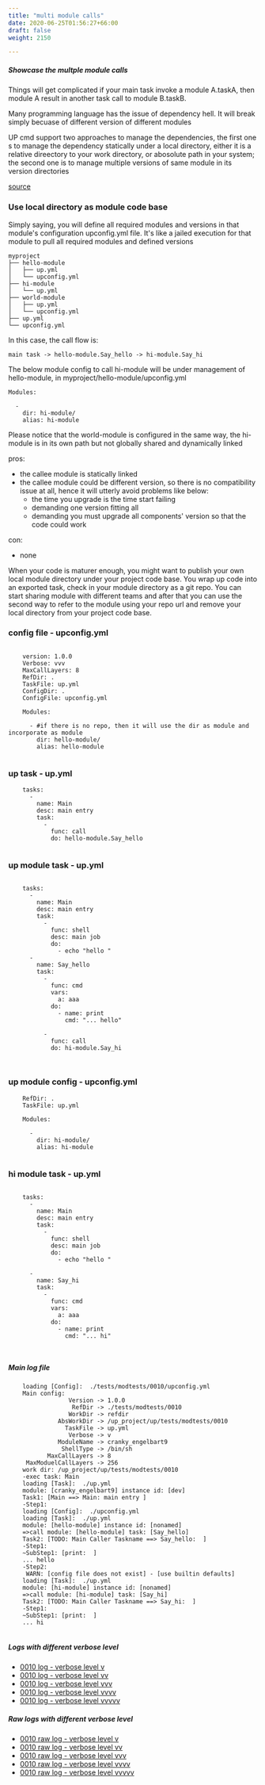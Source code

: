 ```yaml
---
title: "multi module calls"
date: 2020-06-25T01:56:27+66:00
draft: false
weight: 2150

---
```


##### Showcase the multple module calls

Things will get complicated if your main task invoke a module A.taskA, then module A result in another task call to module B.taskB.

Many programming language has the issue of dependency hell. It will break simply becuase of different version of different modules

UP cmd support two approaches to manage the dependencies, the first one s to manage the dependency statically under a local directory, either it is a relative direectory to your work directory, or abosolute path in your system; the second one is to manage multiple versions of same module in its version directories


[source](https://github.com/upcmd/up/tree/master/tests/modtests/0010)

### Use local directory as module code base


Simply saying, you will define all required modules and versions in that module's configuration upconfig.yml file. It's like a jailed execution for that module to pull all required modules and defined versions

```
myproject
├── hello-module
│   ├── up.yml
│   └── upconfig.yml
├── hi-module
│   └── up.yml
├── world-module
│   ├── up.yml
│   └── upconfig.yml
├── up.yml
└── upconfig.yml
```

In this case, the call flow is:
```
main task -> hello-module.Say_hello -> hi-module.Say_hi
```

The below module config to call hi-module will be under management of hello-module, in myproject/hello-module/upconfig.yml
```
Modules:

  -
    dir: hi-module/
    alias: hi-module
```

Please notice that the world-module is configured in the same way, the hi-module is in its own path but not globally shared and dynamically linked

pros:
* the callee module is statically linked
* the callee module could be different version, so there is no compatibility issue at all, hence it will utterly avoid problems like below:
  * the time you upgrade is the time start failing
  * demanding one version fitting all
  * demanding you must upgrade all components' version so that the code could work

con:
* none

When your code is maturer enough, you might want to publish your own local module directory under your project code base. You wrap up code into an exported task, check in your module directory as a git repo. You can start sharing module with different teams and after that you can use the second way to refer to the module using your repo url and remove your local directory from your project code base.









### config file - upconfig.yml




```
    
    version: 1.0.0
    Verbose: vvv
    MaxCallLayers: 8
    RefDir: .
    TaskFile: up.yml
    ConfigDir: .
    ConfigFile: upconfig.yml
    
    Modules:
    
      - #if there is no repo, then it will use the dir as module and incorporate as module
        dir: hello-module/
        alias: hello-module
    
```






### up task - up.yml




```
    tasks:
      -
        name: Main
        desc: main entry
        task:
          -
            func: call
            do: hello-module.Say_hello
    
```






### up module task - up.yml




```
    
    tasks:
      -
        name: Main
        desc: main entry
        task:
          -
            func: shell
            desc: main job
            do:
              - echo "hello "
      -
        name: Say_hello
        task:
          -
            func: cmd
            vars:
              a: aaa
            do:
              - name: print
                cmd: "... hello"
    
          -
            func: call
            do: hi-module.Say_hi
    
    
```






### up module config - upconfig.yml




```
    RefDir: .
    TaskFile: up.yml
    
    Modules:
    
      -
        dir: hi-module/
        alias: hi-module
    
```






### hi module task - up.yml




```
    
    tasks:
      -
        name: Main
        desc: main entry
        task:
          -
            func: shell
            desc: main job
            do:
              - echo "hello "
    
      -
        name: Say_hi
        task:
          -
            func: cmd
            vars:
              a: aaa
            do:
              - name: print
                cmd: "... hi"
    
    
```








##### Main log file

```
    loading [Config]:  ./tests/modtests/0010/upconfig.yml
    Main config:
                 Version -> 1.0.0
                  RefDir -> ./tests/modtests/0010
                 WorkDir -> refdir
              AbsWorkDir -> /up_project/up/tests/modtests/0010
                TaskFile -> up.yml
                 Verbose -> v
              ModuleName -> cranky_engelbart9
               ShellType -> /bin/sh
           MaxCallLayers -> 8
     MaxModuelCallLayers -> 256
    work dir: /up_project/up/tests/modtests/0010
    -exec task: Main
    loading [Task]:  ./up.yml
    module: [cranky_engelbart9] instance id: [dev]
    Task1: [Main ==> Main: main entry ]
    -Step1:
    loading [Config]:  ./upconfig.yml
    loading [Task]:  ./up.yml
    module: [hello-module] instance id: [nonamed]
    =>call module: [hello-module] task: [Say_hello]
    Task2: [TODO: Main Caller Taskname ==> Say_hello:  ]
    -Step1:
    ~SubStep1: [print:  ]
    ... hello
    -Step2:
     WARN: [config file does not exist] - [use builtin defaults]
    loading [Task]:  ./up.yml
    module: [hi-module] instance id: [nonamed]
    =>call module: [hi-module] task: [Say_hi]
    Task2: [TODO: Main Caller Taskname ==> Say_hi:  ]
    -Step1:
    ~SubStep1: [print:  ]
    ... hi
    
```

##### Logs with different verbose level
* [0010 log - verbose level v](../../logs/m0010_v)
* [0010 log - verbose level vv](../../logs/m0010_vv)
* [0010 log - verbose level vvv](../../logs/m0010_vvv)
* [0010 log - verbose level vvvv](../../logs/m0010_vvvv)
* [0010 log - verbose level vvvvv](../../logs/m0010_vvvvv)

##### Raw logs with different verbose level
* [0010 raw log - verbose level v](../../reflogs/m0010_v.log)
* [0010 raw log - verbose level vv](../../reflogs/m0010_vv.log)
* [0010 raw log - verbose level vvv](../../reflogs/m0010_vvv.log)
* [0010 raw log - verbose level vvvv](../../reflogs/m0010_vvvv.log)
* [0010 raw log - verbose level vvvvv](../../reflogs/m0010_vvvvv.log)



